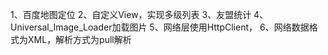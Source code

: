 1、百度地图定位
2、自定义View，实现多级列表
3、友盟统计
4、Universal_Image_Loader加载图片
5、网络层使用HttpClient，
6、网络数据格式为XML，解析方式为pull解析
